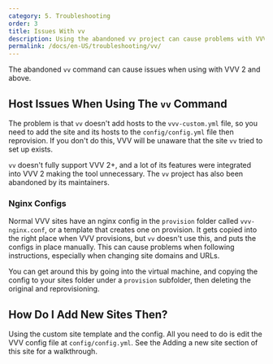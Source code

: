```yaml
---
category: 5. Troubleshooting
order: 3
title: Issues With vv
description: Using the abandoned vv project can cause problems with VVV 2 and above.
permalink: /docs/en-US/troubleshooting/vv/
---
```


The abandoned `vv` command can cause issues when using with VVV 2 and above.

## Host Issues When Using The `vv` Command
 
The problem is that `vv` doesn't add hosts to the `vvv-custom.yml` file, so you need to add the site and its hosts to the `config/config.yml` file then reprovision. If you don't do this, VVV will be unaware that the site `vv` tried to set up exists.

`vv` doesn't fully support VVV 2+, and a lot of its features were integrated into VVV 2 making the tool unnecessary. The `vv` project has also been abandoned by its maintainers.

### Nginx Configs

Normal VVV sites have an nginx config in the `provision` folder called `vvv-nginx.conf`, or a template that creates one on provision. It gets copied into the right place when VVV provisions, but `vv` doesn't use this, and puts the configs in place manually. This can cause problems when following instructions, especially when changing site domains and URLs.

You can get around this by going into the virtual machine, and copying the config to your sites folder under a `provision` subfolder, then deleting the original and reprovisioning.

## How Do I Add New Sites Then?

Using the custom site template and the config. All you need to do is edit the VVV config file at `config/config.yml`. See the Adding a new site section of this site for a walkthrough.
